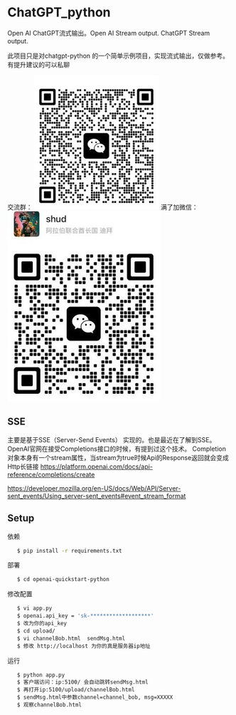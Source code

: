 # ChatGPT_python
Open AI ChatGPT流式输出。Open AI Stream output. ChatGPT Stream output.

此项目只是对chatgpt-python 的一个简单示例项目，实现流式输出，仅做参考。有提升建议的可以私聊

交流群：
![image](https://github.com/shudongW/ChatGPT_python/blob/main/img/chat.png)
满了加微信：
![image](https://github.com/shudongW/ChatGPT_python/blob/main/img/me.png)
## SSE
主要是基于SSE（Server-Send Events） 实现的。也是最近在了解到SSE。
OpenAI官网在接受Completions接口的时候，有提到过这个技术。 Completion对象本身有一个stream属性，当stream为true时候Api的Response返回就会变成Http长链接
https://platform.openai.com/docs/api-reference/completions/create

https://developer.mozilla.org/en-US/docs/Web/API/Server-sent_events/Using_server-sent_events#event_stream_format

## Setup
依赖
```bash
   $ pip install -r requirements.txt
   ```
部署
```bash
   $ cd openai-quickstart-python
   ```
修改配置
```bash
   $ vi app.py
   $ openai.api_key = 'sk-*******************'
   $ 改为你的api_key
   $ cd upload/
   $ vi channelBob.html  sendMsg.html
   $ 修改 http://localhost 为你的真是服务器ip地址
   ```
运行
```bash
   $ python app.py
   $ 客户端访问：ip:5100/ 会自动跳转sendMsg.html
   $ 再打开ip:5100/upload/channelBob.html
   $ sendMsg.html中参数channel=channel_bob, msg=XXXXX
   $ 观察channelBob.html
   ```
